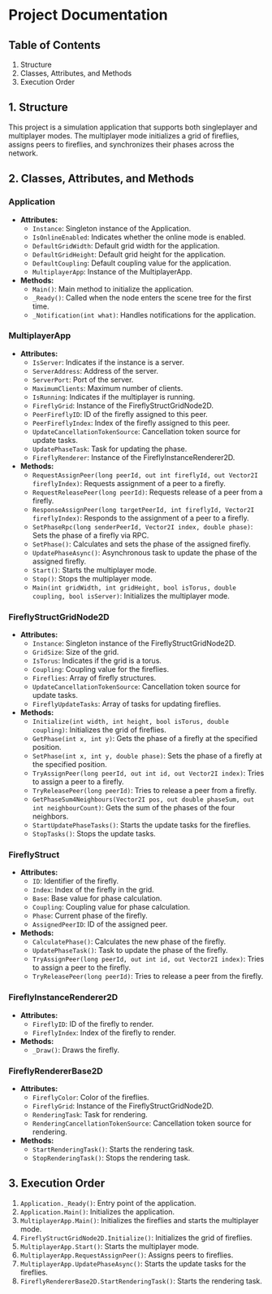 # Project Documentation

## Table of Contents
1. Structure
2. Classes, Attributes, and Methods
3. Execution Order

## 1. Structure
This project is a simulation application that supports both singleplayer and multiplayer modes. The multiplayer mode initializes a grid of fireflies, assigns peers to fireflies, and synchronizes their phases across the network.

## 2. Classes, Attributes, and Methods

### Application
- **Attributes:**
  - `Instance`: Singleton instance of the Application.
  - `IsOnlineEnabled`: Indicates whether the online mode is enabled.
  - `DefaultGridWidth`: Default grid width for the application.
  - `DefaultGridHeight`: Default grid height for the application.
  - `DefaultCoupling`: Default coupling value for the application.
  - `MultiplayerApp`: Instance of the MultiplayerApp.
- **Methods:**
  - `Main()`: Main method to initialize the application.
  - `_Ready()`: Called when the node enters the scene tree for the first time.
  - `_Notification(int what)`: Handles notifications for the application.

### MultiplayerApp
- **Attributes:**
  - `IsServer`: Indicates if the instance is a server.
  - `ServerAddress`: Address of the server.
  - `ServerPort`: Port of the server.
  - `MaximumClients`: Maximum number of clients.
  - `IsRunning`: Indicates if the multiplayer is running.
  - `FireflyGrid`: Instance of the FireflyStructGridNode2D.
  - `PeerFireflyID`: ID of the firefly assigned to this peer.
  - `PeerFireflyIndex`: Index of the firefly assigned to this peer.
  - `UpdateCancellationTokenSource`: Cancellation token source for update tasks.
  - `UpdatePhaseTask`: Task for updating the phase.
  - `FireflyRenderer`: Instance of the FireflyInstanceRenderer2D.
- **Methods:**
  - `RequestAssignPeer(long peerId, out int fireflyId, out Vector2I fireflyIndex)`: Requests assignment of a peer to a firefly.
  - `RequestReleasePeer(long peerId)`: Requests release of a peer from a firefly.
  - `ResponseAssignPeer(long targetPeerId, int fireflyId, Vector2I fireflyIndex)`: Responds to the assignment of a peer to a firefly.
  - `SetPhaseRpc(long senderPeerId, Vector2I index, double phase)`: Sets the phase of a firefly via RPC.
  - `SetPhase()`: Calculates and sets the phase of the assigned firefly.
  - `UpdatePhaseAsync()`: Asynchronous task to update the phase of the assigned firefly.
  - `Start()`: Starts the multiplayer mode.
  - `Stop()`: Stops the multiplayer mode.
  - `Main(int gridWidth, int gridHeight, bool isTorus, double coupling, bool isServer)`: Initializes the multiplayer mode.

### FireflyStructGridNode2D
- **Attributes:**
  - `Instance`: Singleton instance of the FireflyStructGridNode2D.
  - `GridSize`: Size of the grid.
  - `IsTorus`: Indicates if the grid is a torus.
  - `Coupling`: Coupling value for the fireflies.
  - `Fireflies`: Array of firefly structures.
  - `UpdateCancellationTokenSource`: Cancellation token source for update tasks.
  - `FireflyUpdateTasks`: Array of tasks for updating fireflies.
- **Methods:**
  - `Initialize(int width, int height, bool isTorus, double coupling)`: Initializes the grid of fireflies.
  - `GetPhase(int x, int y)`: Gets the phase of a firefly at the specified position.
  - `SetPhase(int x, int y, double phase)`: Sets the phase of a firefly at the specified position.
  - `TryAssignPeer(long peerId, out int id, out Vector2I index)`: Tries to assign a peer to a firefly.
  - `TryReleasePeer(long peerId)`: Tries to release a peer from a firefly.
  - `GetPhaseSum4Neighbours(Vector2I pos, out double phaseSum, out int neighbourCount)`: Gets the sum of the phases of the four neighbors.
  - `StartUpdatePhaseTasks()`: Starts the update tasks for the fireflies.
  - `StopTasks()`: Stops the update tasks.

### FireflyStruct
- **Attributes:**
  - `ID`: Identifier of the firefly.
  - `Index`: Index of the firefly in the grid.
  - `Base`: Base value for phase calculation.
  - `Coupling`: Coupling value for phase calculation.
  - `Phase`: Current phase of the firefly.
  - `AssignedPeerID`: ID of the assigned peer.
- **Methods:**
  - `CalculatePhase()`: Calculates the new phase of the firefly.
  - `UpdatePhaseTask()`: Task to update the phase of the firefly.
  - `TryAssignPeer(long peerId, out int id, out Vector2I index)`: Tries to assign a peer to the firefly.
  - `TryReleasePeer(long peerId)`: Tries to release a peer from the firefly.

### FireflyInstanceRenderer2D
- **Attributes:**
  - `FireflyID`: ID of the firefly to render.
  - `FireflyIndex`: Index of the firefly to render.
- **Methods:**
  - `_Draw()`: Draws the firefly.

### FireflyRendererBase2D
- **Attributes:**
  - `FireflyColor`: Color of the fireflies.
  - `FireflyGrid`: Instance of the FireflyStructGridNode2D.
  - `RenderingTask`: Task for rendering.
  - `RenderingCancellationTokenSource`: Cancellation token source for rendering.
- **Methods:**
  - `StartRenderingTask()`: Starts the rendering task.
  - `StopRenderingTask()`: Stops the rendering task.

## 3. Execution Order
1. `Application._Ready()`: Entry point of the application.
2. `Application.Main()`: Initializes the application.
3. `MultiplayerApp.Main()`: Initializes the fireflies and starts the multiplayer mode.
4. `FireflyStructGridNode2D.Initialize()`: Initializes the grid of fireflies.
5. `MultiplayerApp.Start()`: Starts the multiplayer mode.
6. `MultiplayerApp.RequestAssignPeer()`: Assigns peers to fireflies.
7. `MultiplayerApp.UpdatePhaseAsync()`: Starts the update tasks for the fireflies.
8. `FireflyRendererBase2D.StartRenderingTask()`: Starts the rendering task.
